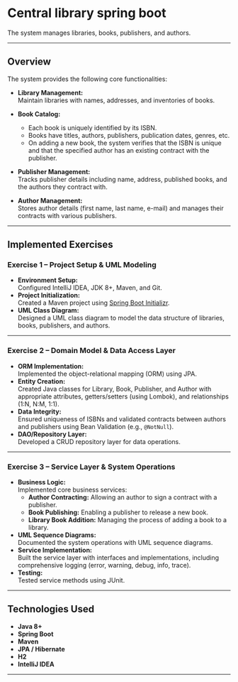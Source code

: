 # Central library spring boot

The system manages libraries, books, publishers, and authors.

---

## Overview

The system provides the following core functionalities:

- **Library Management:**  
  Maintain libraries with names, addresses, and inventories of books.  

- **Book Catalog:**  
  - Each book is uniquely identified by its ISBN.
  - Books have titles, authors, publishers, publication dates, genres, etc.
  - On adding a new book, the system verifies that the ISBN is unique and that the specified author has an existing contract with the publisher.

- **Publisher Management:**  
  Tracks publisher details including name, address, published books, and the authors they contract with.

- **Author Management:**  
  Stores author details (first name, last name, e-mail) and manages their contracts with various publishers.

---

## Implemented Exercises

### Exercise 1 – Project Setup & UML Modeling
- **Environment Setup:**  
  Configured IntelliJ IDEA, JDK 8+, Maven, and Git.
- **Project Initialization:**  
  Created a Maven project using [Spring Boot Initializr](https://start.spring.io/).
- **UML Class Diagram:**  
  Designed a UML class diagram to model the data structure of libraries, books, publishers, and authors.

---

### Exercise 2 – Domain Model & Data Access Layer
- **ORM Implementation:**  
  Implemented the object-relational mapping (ORM) using JPA.
- **Entity Creation:**  
  Created Java classes for Library, Book, Publisher, and Author with appropriate attributes, getters/setters (using Lombok), and relationships (1:N, N:M, 1:1).
- **Data Integrity:**  
  Ensured uniqueness of ISBNs and validated contracts between authors and publishers using Bean Validation (e.g., `@NotNull`).
- **DAO/Repository Layer:**  
  Developed a CRUD repository layer for data operations.

---

### Exercise 3 – Service Layer & System Operations
- **Business Logic:**  
  Implemented core business services:
  - **Author Contracting:** Allowing an author to sign a contract with a publisher.
  - **Book Publishing:** Enabling a publisher to release a new book.
  - **Library Book Addition:** Managing the process of adding a book to a library.
- **UML Sequence Diagrams:**  
  Documented the system operations with UML sequence diagrams.
- **Service Implementation:**  
  Built the service layer with interfaces and implementations, including comprehensive logging (error, warning, debug, info, trace).
- **Testing:**  
  Tested service methods using JUnit.
---

## Technologies Used

- **Java 8+**
- **Spring Boot**
- **Maven**
- **JPA / Hibernate**
- **H2** 
- **IntelliJ IDEA**

---

